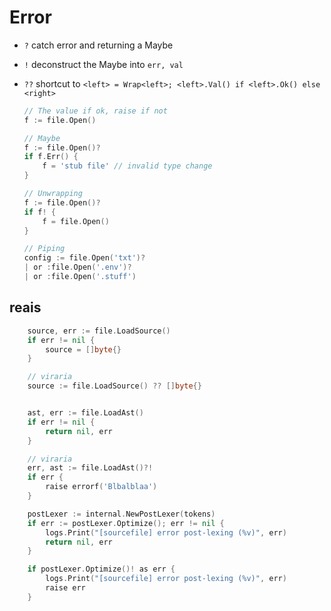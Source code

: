 # Error

- `?` catch error and returning a Maybe
- `!` deconstruct the Maybe into `err, val`
- `??` shortcut to `<left> = Wrap<left>; <left>.Val() if <left>.Ok() else <right>`

	```go
	// The value if ok, raise if not
	f := file.Open()

	// Maybe
	f := file.Open()?
	if f.Err() {
		f = 'stub file' // invalid type change
	}

	// Unwrapping
	f := file.Open()?
	if f! {
		f = file.Open()
	}

  // Piping
	config := file.Open('txt')?
	| or :file.Open('.env')?
	| or :file.Open('.stuff')
	```


## reais

```go
	source, err := file.LoadSource()
	if err != nil {
		source = []byte{}
	}

	// viraria
	source := file.LoadSource() ?? []byte{}
```


```go

	ast, err := file.LoadAst()
	if err != nil {
		return nil, err
	}

	// viraria
	err, ast := file.LoadAst()?!
	if err {
		raise errorf('Blbalblaa')
	}

```


```go
	postLexer := internal.NewPostLexer(tokens)
	if err := postLexer.Optimize(); err != nil {
		logs.Print("[sourcefile] error post-lexing (%v)", err)
		return nil, err
	}

	if postLexer.Optimize()! as err {
		logs.Print("[sourcefile] error post-lexing (%v)", err)
		raise err
	}
```